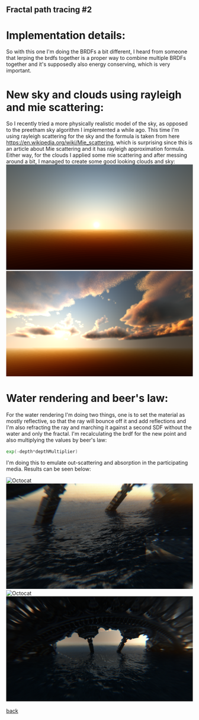 ## Fractal path tracing #2

# **Implementation details**:
So with this one I'm doing the BRDFs a bit different, I heard from someone that lerping the brdfs together is a proper way to combine multiple BRDFs together and
it's supposedly also energy conserving, which is very important. 

# **New sky and clouds using rayleigh and mie scattering**:
So I recently tried a more physically realistic model of the sky, as opposed to the preetham sky algorithm I implemented a while ago. This time I'm using
rayleigh scattering for the sky and the formula is taken from here https://en.wikipedia.org/wiki/Mie_scattering, which is surprising since this is an article
about Mie scattering and it has rayleigh approximation formula. Either way, for the clouds I applied some mie scattering and after messing around a bit, I managed
to create some good looking clouds and sky:
![Octocat](https://github.com/NamelessCoding/NamelessCoding.github.io/blob/main/assets/images/dfgdfh345346.png?raw=true)
![Octocat](https://github.com/NamelessCoding/NamelessCoding.github.io/blob/main/assets/images/sdfsfg345356.png?raw=true)

# **Water rendering and beer's law**:
For the water rendering I'm doing two things, one is to set the material as mostly reflective, so that the ray will bounce off it and add reflections and I'm 
also refracting the ray and marching it against a second SDF without the water and only the fractal. I'm recalculating the brdf for the new point and also
multiplying the values by beer's law: 
```glsl
exp(-depth*depthMultiplier)
```
I'm doing this to emulate out-scattering and absorption in the participating media.
Results can be seen below:


![Octocat](https://github.com/NamelessCoding/NamelessCoding.github.io/blob/main/assets/images/243423fftt.png?raw=true)
![Octocat](https://github.com/NamelessCoding/NamelessCoding.github.io/blob/main/assets/images/hfghfj456457.png?raw=true)
![Octocat](https://github.com/NamelessCoding/NamelessCoding.github.io/blob/main/assets/images/sdasfasf234235.png?raw=true)
![Octocat](https://github.com/NamelessCoding/NamelessCoding.github.io/blob/main/assets/images/xcvxbdf435346345.png?raw=true)

[back](./)
